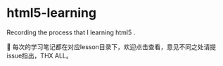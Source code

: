 # html5-learning
Recording the process that I learning html5 .

🍔 每次的学习笔记都在对应lesson目录下，欢迎点击查看，意见不同之处请提issue指出，THX ALL。